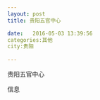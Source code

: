```yaml
--- 
layout: post 
title: 贵阳五官中心

date:   2016-05-03 13:39:56 
categories:其他  
city:贵阳
  
--- 
```

   
贵阳五官中心

信息

